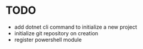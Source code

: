 # TODO
- add dotnet cli command to initialize a new project
- initialize git repository on creation
- register powershell module